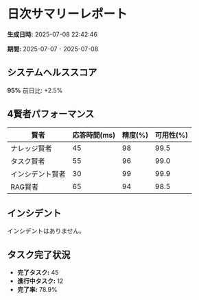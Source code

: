 # 日次サマリーレポート

**生成日時:** 2025-07-08 22:42:46

**期間:** 2025-07-07 - 2025-07-08

## システムヘルススコア
**95%**
前日比: +2.5%

## 4賢者パフォーマンス

| 賢者 | 応答時間(ms) | 精度(%) | 可用性(%) |
|------|-------------|---------|-----------|
| ナレッジ賢者 | 45 | 98 | 99.5 |
| タスク賢者 | 55 | 96 | 99.0 |
| インシデント賢者 | 30 | 99 | 99.9 |
| RAG賢者 | 65 | 94 | 98.5 |

## インシデント

インシデントはありません。

## タスク完了状況

- **完了タスク:** 45
- **進行中タスク:** 12
- **完了率:** 78.9%
